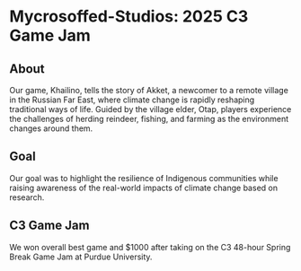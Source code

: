 # Mycrosoffed-Studios: 2025 C3 Game Jam 

## About
Our game, Khailino, tells the story of Akket, a newcomer to a remote village in the Russian Far East, where climate change is rapidly reshaping traditional ways of life. Guided by the village elder, Otap, players experience the challenges of herding reindeer, fishing, and farming as the environment changes around them. 

## Goal
Our goal was to highlight the resilience of Indigenous communities while raising awareness of the real-world impacts of climate change based on research. 

## C3 Game Jam
We won overall best game and $1000 after taking on the C3 48-hour Spring Break Game Jam at Purdue University.

